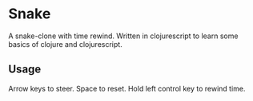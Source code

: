 # Snake

A snake-clone with time rewind. Written in clojurescript to learn some basics of clojure and clojurescript. 

## Usage

Arrow keys to steer. Space to reset. Hold left control key to rewind time.
